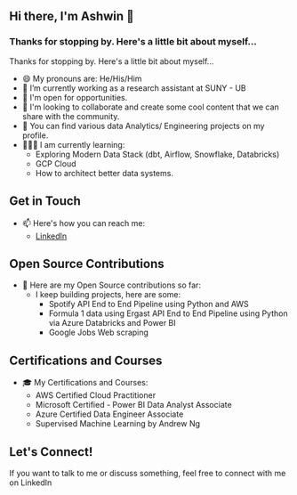 ## Hi there, I'm Ashwin 👋

### Thanks for stopping by. Here's a little bit about myself...

Thanks for stopping by. Here's a little bit about myself...

- 😄 My pronouns are: He/His/Him
- 🔭 I’m currently working as a research assistant at SUNY - UB
- 👯 I'm open for opportunities.
- 💬 I'm looking to collaborate and create some cool content that we can share with the community.
- 🤘 You can find various data Analytics/ Engineering projects on my profile.
- 🧑🏻‍🏫 I am currently learning:
  - Exploring Modern Data Stack (dbt, Airflow, Snowflake, Databricks)
  - GCP Cloud
  - How to architect better data systems.

## Get in Touch

- 📫 Here's how you can reach me:
  - [LinkedIn](https://www.linkedin.com/in/ashwinsingaram579/)

## Open Source Contributions

- 🤘 Here are my Open Source contributions so far:
  - I keep building projects, here are some:
    - Spotify API End to End Pipeline using Python and AWS
    - Formula 1 data using Ergast API End to End Pipeline using Python via Azure Databricks and Power BI
    - Google Jobs Web scraping 

## Certifications and Courses

- 🎓 My Certifications and Courses:
  - AWS Certified Cloud Practitioner
  - Microsoft Certified - Power BI Data Analyst Associate
  - Azure Certified Data Engineer Associate
  - Supervised Machine Learning by Andrew Ng

## Let's Connect!

If you want to talk to me or discuss something, feel free to connect with me on LinkedIn
